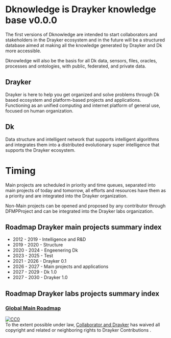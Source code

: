 # Dknowledge is Drayker knowledge base v0.0.0

The first versions of Dknowledge are intended to start collaborators and stakeholders in the Drayker ecosystem and in the future will be a structured database aimed at making all the knowledge generated by Drayker and Dk more accessible.

Dknowledge will also be the basis for all Dk data, sensors, files, oracles, processes and ontologies, with public, federated, and private data.

## Drayker 
Drayker is here to help you get organized and solve problems through Dk based ecosystem and platform-based projects and applications. Functioning as an unified computing and internet platform of general use, focused on human organization.

## Dk
Data structure and intelligent network that supports intelligent algorithms and integrates them into a distributed evolutionary super intelligence that supports the Drayker ecosystem.

# Timing
Main projects are scheduled in priority and time queues, separated into main projects of today and tomorrow, all efforts and resources have them as a priority and are integrated into the Drayker organization.

Non-Main projects can be opened and proposed by any contributor through DFMPProject and can be integrated into the Drayker labs organization.

## Roadmap Drayker main projects summary index 
 
- 2012 - 2019 - Intelligence and R&D
- 2019 - 2020 -  Structure  
- 2020 - 2024 - Engeenering Dk
- 2023 - 2025 - Test
- 2021 - 2026 - Drayker 0.1
- 2026 - 2027 - Main projects and applications   
- 2027 - 2029 - Dk 1.0
- 2027 - 2030 - Drayker 1.0

## Roadmap Drayker labs projects summary index 


### [Global Main Roadmap](/roadmap/global-main-roadmap.md)


<p xmlns:dct="https://purl.org/dc/terms/">
  <a rel="license"
     href="https://creativecommons.org/publicdomain/zero/1.0/">
    <img src="https://i.creativecommons.org/p/zero/1.0/88x31.png" style="border-style: none;" alt="CC0" />
  </a>
  <br />
  To the extent possible under law,
  <a rel="dct:publisher"
     href="https://github.com/draykerdk">
    <span property="dct:title">Collaborator and Drayker</span></a>
  has waived all copyright and related or neighboring rights to
  <span property="dct:title">Drayker Contributions </span>.
</p>
